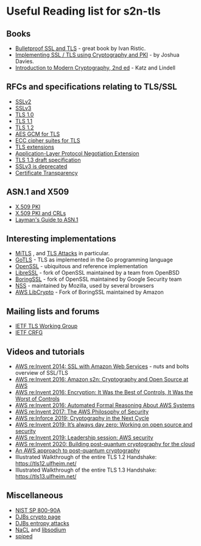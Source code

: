 # Useful Reading list for s2n-tls


## Books

* [Bulletproof SSL and TLS](http://www.amazon.com/Bulletproof-SSL-TLS-Understanding-Applications/dp/1907117040/) - great book by Ivan Ristic.
* [Implementing SSL / TLS using Cryptography and PKI](http://www.amazon.com/Implementing-SSL-TLS-Using-Cryptography/dp/0470920416/) - by Joshua Davies.
* [Introduction to Modern Cryptography, 2nd ed](http://www.amazon.com/Introduction-Cryptography-Chapman-Network-Security/dp/1466570261/) - Katz and Lindell

## RFCs and specifications relating to TLS/SSL

* [SSLv2](http://www-archive.mozilla.org/projects/security/pki/nss/ssl/draft02.html)
* [SSLv3](https://tools.ietf.org/html/rfc6101)
* [TLS 1.0](https://tools.ietf.org/html/rfc2246)
* [TLS 1.1](https://tools.ietf.org/html/rfc4346)
* [TLS 1.2](https://tools.ietf.org/html/rfc5246)
* [AES GCM for TLS](https://tools.ietf.org/html/rfc5288)
* [ECC cipher suites for TLS](https://tools.ietf.org/html/rfc4492)
* [TLS extensions](https://tools.ietf.org/html/rfc6066)
* [Application-Layer Protocol Negotiation Extension](https://tools.ietf.org/html/rfc7301)
* [TLS 1.3 draft specification](https://github.com/tlswg/tls13-spec)
* [SSLv3 is deprecated](https://tools.ietf.org/html/rfc7568)
* [Certificate Transparency](https://tools.ietf.org/html/rfc6962)

## ASN.1 and X509

* [X.509 PKI](https://tools.ietf.org/html/rfc4210)
* [X.509 PKI and CRLs](https://tools.ietf.org/html/rfc5280)
* [Layman's Guide to ASN.1](http://luca.ntop.org/Teaching/Appunti/asn1.html)

## Interesting implementations

* [MiTLS](http://www.mitls.org/wsgi/home) , and [TLS Attacks](http://www.mitls.org/wsgi/tls-attacks) in particular. 
* [GoTLS](http://golang.org/pkg/crypto/tls/) - TLS as implemented in the Go programming language
* [OpenSSL](https://www.openssl.org/) - ubiquitous and reference implementation
* [LibreSSL](http://www.libressl.org/) - fork of OpenSSL maintained by a team from OpenBSD
* [BoringSSL](https://boringssl.googlesource.com/boringssl/) - fork of OpenSSL maintained by Google Security team
* [NSS](https://developer.mozilla.org/en-US/docs/Mozilla/Projects/NSS) - maintained by Mozilla, used by several browsers
* [AWS LibCrypto](https://github.com/awslabs/aws-lc) - Fork of BoringSSL maintained by Amazon

## Mailing lists and forums

* [IETF TLS Working Group](https://datatracker.ietf.org/wg/tls/charter/)
* [IETF CRFG](http://www.ietf.org/mail-archive/web/cfrg/current/maillist.html) 

## Videos and tutorials

* [AWS re:Invent 2014: SSL with Amazon Web Services](https://www.youtube.com/watch?v=8AODa_AazY4) - nuts and bolts overview of SSL/TLS
* [AWS re:Invent 2016: Amazon s2n: Cryptography and Open Source at AWS](https://www.youtube.com/watch?v=APhTOQ9eeI0)
* [AWS re:Invent 2016: Encryption: It Was the Best of Controls, It Was the Worst of Controls](https://www.youtube.com/watch?v=zmMpgbIhCpw)
* [AWS re:Invent 2016: Automated Formal Reasoning About AWS Systems](https://www.youtube.com/watch?v=U40bWY6oVtU)
* [AWS re:Invent 2017: The AWS Philosophy of Security](https://www.youtube.com/watch?v=KJiCfPXOW-U)
* [AWS re:Inforce 2019: Cryptography in the Next Cycle](https://www.youtube.com/watch?v=iBUReOA8s7Y)
* [AWS re:Invent 2019: It’s always day zero: Working on open source and security](https://www.youtube.com/watch?v=3Me_eapZ1bI)
* [AWS re:Invent 2019: Leadership session: AWS security](https://youtu.be/oam8FDNJhbE?t=2481)
* [AWS re:Invent 2020: Building post-quantum cryptography for the cloud](https://www.youtube.com/watch?v=_GSDUXPpSgc)
* [An AWS approach to post-quantum cryptography](https://www.youtube.com/watch?v=ixn3A7htBnw)
* Illustrated Walkthrough of the entire TLS 1.2 Handshake: https://tls12.ulfheim.net/
* Illustrated Walkthrough of the entire TLS 1.3 Handshake: https://tls13.ulfheim.net/

## Miscellaneous

* [NIST SP 800-90A](http://csrc.nist.gov/publications/nistpubs/800-90A/SP800-90A.pdf)
* [DJBs crypto page](http://cr.yp.to/crypto.html)
* [DJBs entropy attacks](http://blog.cr.yp.to/20140205-entropy.html)
* [NaCL](http://nacl.cr.yp.to/) and [libsodium](https://github.com/jedisct1/libsodium)
* [spiped](http://www.tarsnap.com/spiped.html) 
